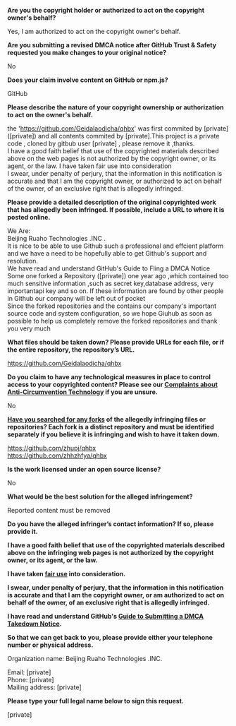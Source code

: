 **Are you the copyright holder or authorized to act on the copyright owner's behalf?**

Yes, I am authorized to act on the copyright owner's behalf.

**Are you submitting a revised DMCA notice after GitHub Trust & Safety requested you make changes to your original notice?**

No

**Does your claim involve content on GitHub or npm.js?**

GitHub

**Please describe the nature of your copyright ownership or authorization to act on the owner's behalf.**

the 'https://github.com/Geidalaodicha/qhbx' was first commited by [private] ([private]) and all contents commited by [private].This project is a private code , cloned by gitbub user [private] , please remove it ,thanks.  
I have a good faith belief that use of the copyrighted materials described above on the web pages is not authorized by the copyright owner, or its agent, or the law. I have taken fair use into consideration  
I swear, under penalty of perjury, that the information in this notification is accurate and that I am the copyright owner, or authorized to act on behalf of the owner, of an exclusíve right that is allegedly infringed.

**Please provide a detailed description of the original copyrighted work that has allegedly been infringed. If possible, include a URL to where it is posted online.**

We Are:  
Beijing Ruaho Technologies .INC .  
It is nice to be able to use Github such a professional and effcient platform and we have a need to be hopefully able to get Github's support and resolution.  
We have read and understand GitHub's Guide to Fling a DMCA Notice  
Some one forked a Repository ([private]) one year ago ,which contained too much sensitive information ,such as secret key,database address, very importantapi key and so on. If these information are found by other people in Github our company will be left out of pocket  
Since the forked repositories and the contains our company's important source code and system
configuration, so we hope Giuhub as soon as possible to help us completely remove the forked repositories and thank you very much

**What files should be taken down? Please provide URLs for each file, or if the entire repository, the repository’s URL.**

https://github.com/Geidalaodicha/qhbx

**Do you claim to have any technological measures in place to control access to your copyrighted content? Please see our <a href="https://docs.github.com/articles/guide-to-submitting-a-dmca-takedown-notice#complaints-about-anti-circumvention-technology">Complaints about Anti-Circumvention Technology</a> if you are unsure.**

No

**<a href="https://docs.github.com/articles/dmca-takedown-policy#b-what-about-forks-or-whats-a-fork">Have you searched for any forks</a> of the allegedly infringing files or repositories? Each fork is a distinct repository and must be identified separately if you believe it is infringing and wish to have it taken down.**

https://github.com/zhupj/qhbx  
https://github.com/zhhzhfya/qhbx

**Is the work licensed under an open source license?**

No

**What would be the best solution for the alleged infringement?**

Reported content must be removed

**Do you have the alleged infringer’s contact information? If so, please provide it.**

**I have a good faith belief that use of the copyrighted materials described above on the infringing web pages is not authorized by the copyright owner, or its agent, or the law.**

**I have taken <a href="https://www.lumendatabase.org/topics/22">fair use</a> into consideration.**

**I swear, under penalty of perjury, that the information in this notification is accurate and that I am the copyright owner, or am authorized to act on behalf of the owner, of an exclusive right that is allegedly infringed.**

**I have read and understand GitHub's <a href="https://docs.github.com/articles/guide-to-submitting-a-dmca-takedown-notice/">Guide to Submitting a DMCA Takedown Notice</a>.**

**So that we can get back to you, please provide either your telephone number or physical address.**

Organization name: Beijing Ruaho Technologies .INC.

Email: [private]  
Phone: [private]  
Mailing address: [private]  

**Please type your full legal name below to sign this request.**

[private]  
